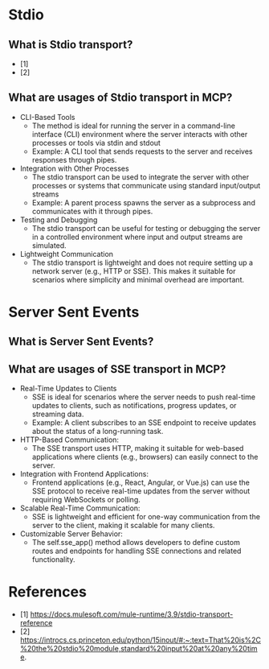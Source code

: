 # Stdio
## What is Stdio transport?
- [1]
- [2]
## What are usages of Stdio transport in MCP?
- CLI-Based Tools
    - The method is ideal for running the server in a command-line interface (CLI) environment where the server interacts with other processes or tools via stdin and stdout
    - Example: A CLI tool that sends requests to the server and receives responses through pipes.
- Integration with Other Processes
    - The stdio transport can be used to integrate the server with other processes or systems that communicate using standard input/output streams
    - Example: A parent process spawns the server as a subprocess and communicates with it through pipes.
- Testing and Debugging
    - The stdio transport can be useful for testing or debugging the server in a controlled environment where input and output streams are simulated.
- Lightweight Communication
    - The stdio transport is lightweight and does not require setting up a network server (e.g., HTTP or SSE). This makes it suitable for scenarios where simplicity and minimal overhead are important.

# Server Sent Events
## What is Server Sent Events?
## What are usages of SSE transport in MCP?
- Real-Time Updates to Clients
    - SSE is ideal for scenarios where the server needs to push real-time updates to clients, such as notifications, progress updates, or streaming data.
    - Example: A client subscribes to an SSE endpoint to receive updates about the status of a long-running task.
- HTTP-Based Communication:
    - The SSE transport uses HTTP, making it suitable for web-based applications where clients (e.g., browsers) can easily connect to the server.
- Integration with Frontend Applications:
    - Frontend applications (e.g., React, Angular, or Vue.js) can use the SSE protocol to receive real-time updates from the server without requiring WebSockets or polling.
- Scalable Real-Time Communication:
    - SSE is lightweight and efficient for one-way communication from the server to the client, making it scalable for many clients.
- Customizable Server Behavior:
    - The self.sse_app() method allows developers to define custom routes and endpoints for handling SSE connections and related functionality.


# References
- [1] https://docs.mulesoft.com/mule-runtime/3.9/stdio-transport-reference
- [2] https://introcs.cs.princeton.edu/python/15inout/#:~:text=That%20is%2C%20the%20stdio%20module,standard%20input%20at%20any%20time.